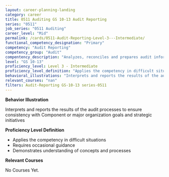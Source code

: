 ```yaml
---
layout: career-planning-landing
category: career
title: 0511 Auditing GS 10-13 Audit Reporting
series: "0511"
job_series: "0511 Auditing"
career_level: "Mid"
permalink: /cards/0511-Audit-Reporting-Level-3---Intermediate/
functional_competency_designation: "Primary"
competency: "Audit Reporting"
competency_group: "Audit"
compentency_description: "Analyzes, reconciles and prepares audit information to produce required audit reports, statements and other documentation in accordance with Generally Accepted Government Auditing Standards (GAGAS) or Generally Accepted Auditing Standards (GAAS)."
level: "GS 10-13"
proficiency_level: Level 3 - Intermediate
proficiency_level_definition: "Applies the competency in difficult situations ? Requires occasional guidance ? Demonstrates understanding of concepts and processes"
behavioral_illustrations: "Interprets and reports the results of the audit processes to ensure consistency with Component or major organization goals and strategic initiatives"
relevant_courses: "nan"
filters: Audit-Reporting GS-10-13 series-0511
---
```


<div id="cfo-card-content-behavioral-illustrations" class="cfo-inner-card-content">
<p><b>Behavior Illustration</b></p>
<p>Interprets and reports the results of the audit processes to ensure consistency with Component or major organization goals and strategic initiatives</p>
</div>

<div id="cfo-card-content-proficiency-level-definition" class="cfo-inner-card-content">

<p><b>Proficiency Level Definition</b></p>
<ul><li>Applies the competency in difficult situations</li>
<li>Requires occasional guidance</li>
<li>Demonstrates understanding of concepts and processes</li>
</ul></div>

<div id="cfo-card-content-relevant-courses" class="cfo-inner-card-content">
<p><b>Relevant Courses</b></p>
<div class="cfo-courses-outer">
<div class="cfo-courses-inner">No Courses Yet.</div>
</div>
</div>
